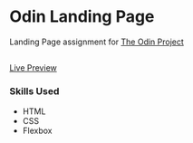 # Odin Landing Page

Landing Page assignment for [The Odin Project](https://www.theodinproject.com/)
##
[Live Preview](https://edgeboy47.github.io/odin-landing-page/)

### Skills Used
- HTML
- CSS
- Flexbox